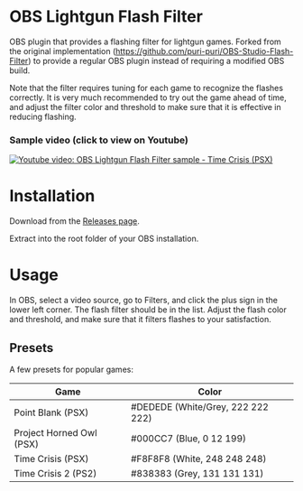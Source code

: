 # OBS Lightgun Flash Filter

OBS plugin that provides a flashing filter for lightgun games. Forked from the original implementation (https://github.com/puri-puri/OBS-Studio-Flash-Filter)
to provide a regular OBS plugin instead of requiring a modified OBS build.

Note that the filter requires tuning for each game to recognize the flashes correctly. It is very much recommended to try out the game ahead of time,
and adjust the filter color and threshold to make sure that it is effective in reducing flashing.

### Sample video (click to view on Youtube)

[![Youtube video: OBS Lightgun Flash Filter sample - Time Crisis (PSX)](https://img.youtube.com/vi/dI5os4Ajf4o/0.jpg)](https://www.youtube.com/watch?v=dI5os4Ajf4o)

# Installation

Download from the [Releases page](https://github.com/mooware/OBS-Studio-Flash-Filter/releases).

Extract into the root folder of your OBS installation.

# Usage

In OBS, select a video source, go to Filters, and click the plus sign in the lower left corner. The flash filter should be in the list.
Adjust the flash color and threshold, and make sure that it filters flashes to your satisfaction.

## Presets

A few presets for popular games:

| Game                     | Color                               |
| ------------------------ | ----------------------------------- |
| Point Blank (PSX)        | #DEDEDE (White/Grey, 222 222 222) |
| Project Horned Owl (PSX) | #000CC7 (Blue,	0 12 199)          |
| Time Crisis (PSX)        | #F8F8F8 (White, 248 248 248)      |
| Time Crisis 2 (PS2)      | #838383 (Grey, 131 131 131)       |
